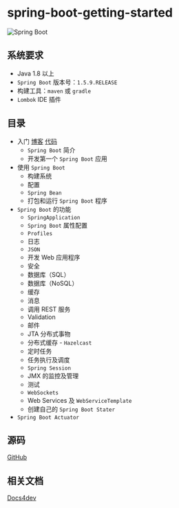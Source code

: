 # spring-boot-getting-started
![Spring Boot](https://spring.io/img/homepage/icon-spring-boot.svg)

## 系统要求

- Java 1.8 以上
- `Spring Boot` 版本号：`1.5.9.RELEASE`
- 构建工具：`maven` 或 `gradle`
- `Lombok` IDE 插件

## 目录

- 入门  [博客](https://mp.csdn.net/mdeditor/86583893#) [代码](https://github.com/heyuxian/spring-boot-getting-started/tree/master/demo01)
  - `Spring Boot` 简介 
  - 开发第一个 `Spring Boot` 应用
- 使用 `Spring Boot` 
  - 构建系统
  - 配置
  - `Spring Bean`
  - 打包和运行 `Spring Boot` 程序
- `Spring Boot` 的功能
  - `SpringApplication`
  - `Spring Boot` 属性配置
  - `Profiles`
  - 日志
  - `JSON`
  - 开发 Web 应用程序
  - 安全
  - 数据库（SQL）
  - 数据库（NoSQL）
  - 缓存
  - 消息
  - 调用 REST 服务
  - Validation
  - 邮件
  - JTA 分布式事物
  - 分布式缓存 - `Hazelcast`
  - 定时任务
  - 任务执行及调度
  - `Spring Session`
  - JMX 的监控及管理
  - 测试
  - `WebSockets`
  - Web Services 及 `WebServiceTemplate` 
  - 创建自己的 `Spring Boot Stater`
- `Spring Boot Actuator`

## 源码

[GitHub](https://github.com/heyuxian/spring-boot-getting-started)

## 相关文档

[Docs4dev](https://www.docs4dev.com/)
